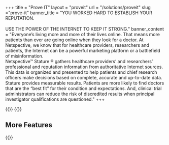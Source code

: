 +++
title = "Prove IT"
layout = "proveit" 
url = "/solutions/proveit"
slug ="prove-it"
banner_title   = "YOU WORKED HARD TO ESTABLISH YOUR REPUTATION.<br><br>USE THE POWER OF THE INTERNET TO KEEP IT STRONG."
banner_content = "Everyone’s living more and more of their lives online. That means more patients than ever are going online when they look for a doctor. At Netspective, we know that for healthcare providers, researchers and patients, the Internet can be a powerful marketing platform or a battlefield of misinformation.<br>Netspective™ Stature ® gathers healthcare providers’ and researchers’ professional and reputation information from authoritative Internet sources. This data is organized and presented to help patients and chief research officers make decisions based on complete, accurate and up-to-date data.<br>Stature provides measurable results. Patients are more likely to find doctors that are the “best fit” for their condition and expectations. And, clinical trial administrators can reduce the risk of discredited results when principal investigator qualifications are questioned."
+++

{{<benefits type="proveit" column="4">}}
{{<list type="agents">}}

## More Features
{{<blocks type="features" column="4">}}
